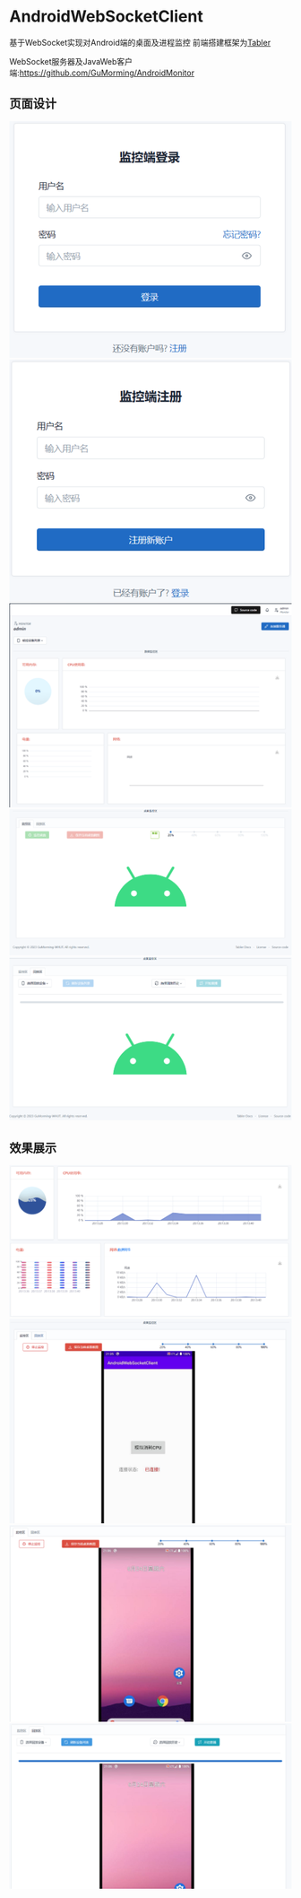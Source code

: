 # AndroidWebSocketClient

基于WebSocket实现对Android端的桌面及进程监控 前端搭建框架为[Tabler](https://tabler.io/)

WebSocket服务器及JavaWeb客户端:<https://github.com/GuMorming/AndroidMonitor>
## 页面设计
![登录页](/readMeImg/loginPage.png)
![注册页](/readMeImg/registerPage.png)
![主页-数据区](/readMeImg/main-data.png)
![主页-监控区](/readMeImg/main-monitor.png)
![主页-回放区](/readMeImg/main-rePlay.png)

## 效果展示
![测试-数据区](/readMeImg/test-data.png)
![测试-桌面监控1](/readMeImg/test-monitor1.png)
![测试-桌面监控2](/readMeImg/test-monitor2.png)
![测试-回放](/readMeImg/test-rePlay.png)
